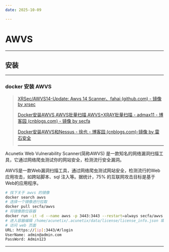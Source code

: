 ```yaml
---
date: 2025-10-09

---
```


# AWVS

---

## 安装

---

### docker 安装 AWVS

> [XRSec/AWVS14-Update: Awvs 14 Scanner、fahai (github.com) - 镜像 by xrsec](https://github.com/XRSec/AWVS14-Update)
>
> [Docker安装AWVS AWVS批量扫描 AWVS+XRAY批量扫描 - admax11 - 博客园 (cnblogs.com) - 镜像 by secfa](https://www.cnblogs.com/ctfisnull/p/15059461.html)
>
> [Docker安装AWVS和Nessus - 徐也 - 博客园 (cnblogs.com)-镜像 by 雷石安全](https://www.cnblogs.com/hxlinux/p/14749230.html)
>
> ----

Acunetix Web Vulnerability Scanner(简称AWVS) 是一款知名的网络漏洞扫描工具，它通过网络爬虫测试你的网站安全，检测流行安全漏洞。

AWVS是一款Web漏洞扫描工具，通过网络爬虫测试网站安全，检测流行的Web应用攻击，如跨站脚本、sql 注入等。据统计，75% 的互联网攻击目标是基于Web的应用程序。

```bash
# 找下关于 awvs 的镜像
docker search awvs
# 选择一个镜像进行拉取
docker pull secfa/awvs
# 将镜像跑位容器
docker run -it -d --name awvs -p 3443:3443 --restart=always secfa/awvs:latest
# 进入容器编辑 /home/acunetix/.acunetix/data/license/license_info.json 填入 license 信息
# 访问 web 页面
URL: https://[ip]:3443/#/login
UserName: admin@admin.com
PassWord: Admin123
```

---

